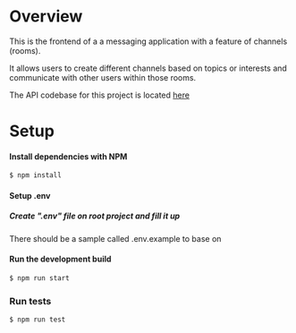 # Overview

This is the frontend of a a messaging application with a feature of channels (rooms).

It allows users to create different channels based on topics or interests and communicate with other users within those rooms.

The API codebase for this project is located [here](https://github.com/queeniegraceisidro/channel-messages-api)

# Setup

#### Install dependencies with NPM

```bash
$ npm install
```

#### Setup .env

##### Create ".env" file on root project and fill it up

There should be a sample called .env.example to base on

#### Run the development build

```bash
$ npm run start
```

### Run tests
```bash
$ npm run test
```
